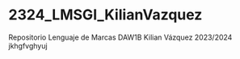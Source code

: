# 2324_LMSGI_KilianVazquez
Repositorio Lenguaje de Marcas DAW1B Kilian Vázquez 2023/2024
jkhgfvghyuj